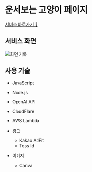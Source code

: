 # 운세보는 고양이 페이지

[서비스 바로가기 🚀](https://astrology-cat.pages.dev/)

## 서비스 화면

![화면 기록](https://user-images.githubusercontent.com/57748284/235369510-f15f547e-c671-42ee-bbd0-8a64f06466be.gif)

## 사용 기술

- JavaScript
- Node.js
- OpenAI API
- CloudFlare
- AWS Lambda

- 광고
  - Kakao AdFit
  - Toss Id
- 이미지
  - Canva
